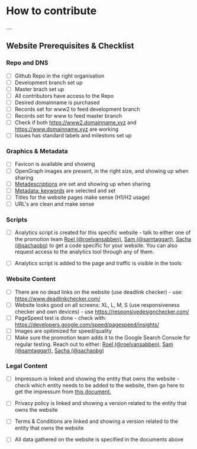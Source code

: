 # How to contribute

....


## Website Prerequisites & Checklist

### Repo and DNS
- [ ] Github Repo in the right organisation
- [ ] Development branch set up
- [ ] Master brach set up
- [ ] All contributors have access to the Repo
- [ ] Desired domainname is purchased
- [ ] Records set for www2 to feed development branch
- [ ] Records set for www to feed master branch
- [ ] Check if both https://www2.domainname.xyz and https://www.domainname.xyz are working
- [ ] Issues has standard labels and milestons set up

### Graphics & Metadata    
- [ ] Favicon is available and showing
- [ ] OpenGraph images are present, in the right size, and showing up when sharing
- [ ] [Metadescriptions](https://www.w3schools.com/tags/tag_meta.asp) are set and showing up when sharing
- [ ] [Metadata: keywords](https://www.w3schools.com/tags/tag_meta.asp) are selected and set
- [ ] Titles for the website pages make sense (H1/H2 usage)
- [ ] URL's are clean and make sense

### Scripts 
- [ ] Analytics script is created for this specific website - talk to either one of the promotion team [Roel (@roelvansabben)](https://t.me/roelvansabben), [Sam (@samtaggart)](https://t.me/samtaggart),  [Sacha (@sachaobg)](https://t.me/sachaobg) to get a code specific for your website. You can also request access to the analytics tool through any of them.
- [ ] Analytics script is added to the page and traffic is visible in the tools


### Website Content
- [ ] There are no dead links on the website (use deadlink checker) - use: https://www.deadlinkchecker.com/
- [ ] Website looks good on all screens: XL, L, M, S (use responsiveness checker and own devices) - use https://responsivedesignchecker.com/
- [ ] PageSpeed test is done - check with: https://developers.google.com/speed/pagespeed/insights/
- [ ] Images are opitimized for speed/quality
- [ ] Make sure the promotion team adds it to the Google Search Console for regular testing. Reach out to either: [Roel (@roelvansabben)](https://t.me/roelvansabben), [Sam (@samtaggart)](https://t.me/samtaggart),  [Sacha (@sachaobg)](https://t.me/sachaobg)

### Legal Content
- [ ] Impressum is linked and showing the entity that owns the website - check which entity needs to be added to the website, then go here to get the impressum from [this document.](https://secure.threefold.me/pad/#/2/pad/edit/SBviA-Q-3QP1vSiBcH4hLYgH/)
- [ ] Privacy policy is linked and showing a version related to the entity that owns the website
- [ ] Terms & Conditions are linked and showing a version related to the entity that owns the website
- [ ] All data gathered on the website is specified in the documents above

